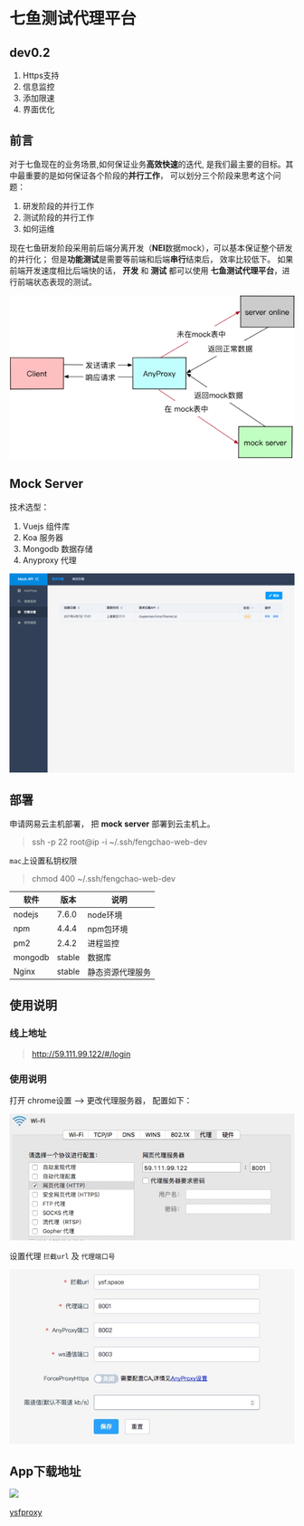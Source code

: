 # 七鱼测试代理平台

## dev0.2

1. Https支持
2. 信息监控
3. 添加限速
4. 界面优化

## 前言
对于七鱼现在的业务场景,如何保证业务**高效快速**的迭代, 是我们最主要的目标。其中最重要的是如何保证各个阶段的**并行工作**， 可以划分三个阶段来思考这个问题：

1. 研发阶段的并行工作
2. 测试阶段的并行工作
3. 如何运维

现在七鱼研发阶段采用前后端分离开发（**NEI**数据mock），可以基本保证整个研发的并行化； 但是**功能测试**是需要等前端和后端**串行**结束后， 效率比较低下。
如果前端开发速度相比后端快的话， **开发** 和 **测试** 都可以使用 **七鱼测试代理平台**，进行前端状态表现的测试。

![](./docs/14903244960965.png)

## Mock Server
技术选型：
1. Vuejs 组件库
2. Koa 服务器
3. Mongodb 数据存储
4. Anyproxy 代理


![](./docs/api.png)


## 部署
申请网易云主机部署， 把 **mock server** 部署到云主机上。
> ssh -p 22 root@ip -i ~/.ssh/fengchao-web-dev

`mac`上设置私钥权限
> chmod 400 ~/.ssh/fengchao-web-dev

| 软件 | 版本 | 说明  |
| --- | --- | --- |
| nodejs | 7.6.0 | node环境 |
| npm | 4.4.4 | npm包环境 |
| pm2| 2.4.2 | 进程监控|
| mongodb| stable| 数据库|  
|Nginx| stable|静态资源代理服务|

## 使用说明
### 线上地址
> http://59.111.99.122/#/login

### 使用说明
打开 chrome设置 --> 更改代理服务器， 配置如下：

![](./docs/14907174473866.jpg)

设置代理 `拦截url` 及 `代理端口号`

![](./docs/14907175843960.jpg)

## App下载地址

![](https://camo.githubusercontent.com/ae464f29a86e83210cd300c1e95f14ba7320393d/687474703a2f2f6e6f732e6e6574656173652e636f6d2f6b6e6f776c656467652f31616464356238382d383030302d346434322d393136652d346361383964663035646461)

[ysfproxy](http://nimtest.nos.netease.com/MTAxODA5MA==/bmltYV8xNzMwMzQ0XzE0OTE4MDQwNDU3MDFfMjY3ZWYzOTEtZGEyNS00NjQwLTgxODUtYmNjNTU1YzQzNzdm?download=ysfproxy.app)
